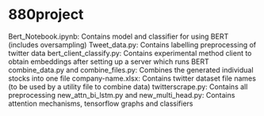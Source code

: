# 880project

Bert_Notebook.ipynb: Contains model and classifier for using BERT (includes oversampling)
Tweet_data.py: Contains labelling preprocessing of twitter data
bert_client_classify.py: Contains experimental method client to obtain embeddings after setting up a server which runs BERT
combine_data.py and combine_files.py: Combines the generated individual stocks into one file
company-name.xlsx: Contains twitter dataset file names (to be used by a utility file to combine data)
twitterscrape.py: Contains all preprocessing
new_attn_bi_lstm.py and new_multi_head.py: Contains attention mechanisms, tensorflow graphs and classifiers

